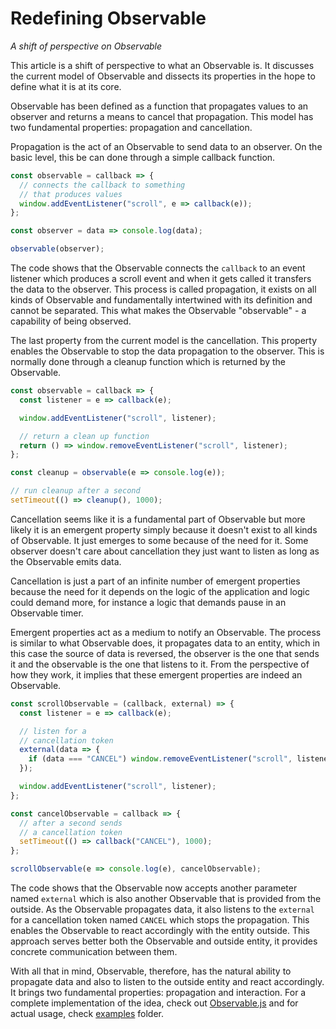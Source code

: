 # Redefining Observable

_A shift of perspective on Observable_

This article is a shift of perspective to what an Observable is. It discusses the current model of Observable and dissects its properties in the hope to define what it is at its core.

Observable has been defined as a function that propagates values to an observer and returns a means to cancel that propagation. This model has two fundamental properties: propagation and cancellation.

Propagation is the act of an Observable to send data to an observer. On the basic level, this be can done through a simple callback function.

```javascript
const observable = callback => {
  // connects the callback to something
  // that produces values
  window.addEventListener("scroll", e => callback(e));
};

const observer = data => console.log(data);

observable(observer);
```

The code shows that the Observable connects the `callback` to an event listener which produces a scroll event and when it gets called it transfers the data to the observer. This process is called propagation, it exists on all kinds of Observable and fundamentally intertwined with its definition and cannot be separated. This what makes the Observable "observable" - a capability of being observed.

The last property from the current model is the cancellation. This property enables the Observable to stop the data propagation to the observer. This is normally done through a cleanup function which is returned by the Observable.

```javascript
const observable = callback => {
  const listener = e => callback(e);

  window.addEventListener("scroll", listener);

  // return a clean up function
  return () => window.removeEventListener("scroll", listener);
};

const cleanup = observable(e => console.log(e));

// run cleanup after a second
setTimeout(() => cleanup(), 1000);
```

Cancellation seems like it is a fundamental part of Observable but more likely it is an emergent property simply because it doesn't exist to all kinds of Observable. It just emerges to some because of the need for it. Some observer doesn't care about cancellation they just want to listen as long as the Observable emits data.

Cancellation is just a part of an infinite number of emergent properties because the need for it depends on the logic of the application and logic could demand more, for instance a logic that demands pause in an Observable timer.

Emergent properties act as a medium to notify an Observable. The process is similar to what Observable does, it propagates data to an entity, which in this case the source of data is reversed, the observer is the one that sends it and the observable is the one that listens to it. From the perspective of how they work, it implies that these emergent properties are indeed an Observable.

```javascript
const scrollObservable = (callback, external) => {
  const listener = e => callback(e);

  // listen for a
  // cancellation token
  external(data => {
    if (data === "CANCEL") window.removeEventListener("scroll", listener);
  });

  window.addEventListener("scroll", listener);
};

const cancelObservable = callback => {
  // after a second sends
  // a cancellation token
  setTimeout(() => callback("CANCEL"), 1000);
};

scrollObservable(e => console.log(e), cancelObservable);
```

The code shows that the Observable now accepts another parameter named `external` which is also another Observable that is provided from the outside. As the Observable propagates data, it also listens to the `external` for a cancellation token named `CANCEL` which stops the propagation. This enables the Observable to react accordingly with the entity outside. This approach serves better both the Observable and outside entity, it provides concrete communication between them.

With all that in mind, Observable, therefore, has the natural ability to propagate data and also to listen to the outside entity and react accordingly. It brings two fundamental properties: propagation and interaction. For a complete implementation of the idea, check out [Observable.js](https://github.com/cedmandocdoc/redefining-observable/blob/master/Observable.js) and for actual usage, check [examples](https://github.com/cedmandocdoc/redefining-observable/tree/master/examples) folder.
